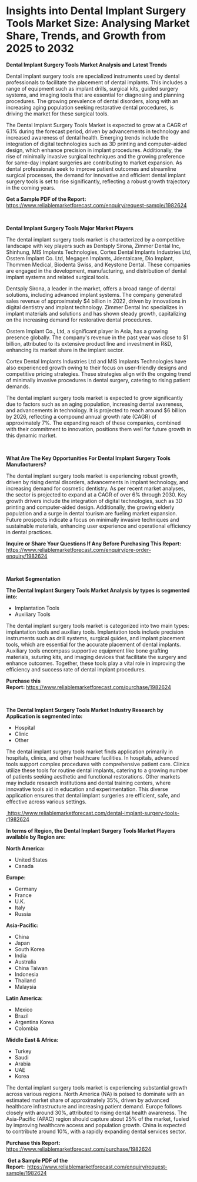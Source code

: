 <p><h1>Insights into Dental Implant Surgery Tools Market Size: Analysing Market Share, Trends, and Growth from 2025 to 2032</h1></p><p><strong>Dental Implant Surgery Tools Market Analysis and Latest Trends</strong></p>
<p><p>Dental implant surgery tools are specialized instruments used by dental professionals to facilitate the placement of dental implants. This includes a range of equipment such as implant drills, surgical kits, guided surgery systems, and imaging tools that are essential for diagnosing and planning procedures. The growing prevalence of dental disorders, along with an increasing aging population seeking restorative dental procedures, is driving the market for these surgical tools.</p><p>The Dental Implant Surgery Tools Market is expected to grow at a CAGR of 6.1% during the forecast period, driven by advancements in technology and increased awareness of dental health. Emerging trends include the integration of digital technologies such as 3D printing and computer-aided design, which enhance precision in implant procedures. Additionally, the rise of minimally invasive surgical techniques and the growing preference for same-day implant surgeries are contributing to market expansion. As dental professionals seek to improve patient outcomes and streamline surgical processes, the demand for innovative and efficient dental implant surgery tools is set to rise significantly, reflecting a robust growth trajectory in the coming years.</p></p>
<p><strong>Get a Sample PDF of the Report:&nbsp;</strong> <a href="https://www.reliablemarketforecast.com/enquiry/request-sample/1982624?utm_campaign=3448&utm_medium=2&utm_source=Github&utm_content=ia&utm_term=16042025&utm_id=dental-implant-surgery-tools">https://www.reliablemarketforecast.com/enquiry/request-sample/1982624</a></p>
<p>&nbsp;</p>
<p><strong>Dental Implant Surgery Tools Major Market Players</strong></p>
<p><p>The dental implant surgery tools market is characterized by a competitive landscape with key players such as Dentsply Sirona, Zimmer Dental Inc, Shinhung, MIS Implants Technologies, Cortex Dental Implants Industries Ltd, Osstem Implant Co. Ltd, Megagen Implants, Jdentalcare, Dio Implant, Thommen Medical, Biodenta Swiss, and Keystone Dental. These companies are engaged in the development, manufacturing, and distribution of dental implant systems and related surgical tools.</p><p>Dentsply Sirona, a leader in the market, offers a broad range of dental solutions, including advanced implant systems. The company generated sales revenue of approximately $4 billion in 2022, driven by innovations in digital dentistry and implant technology. Zimmer Dental Inc specializes in implant materials and solutions and has shown steady growth, capitalizing on the increasing demand for restorative dental procedures.</p><p>Osstem Implant Co., Ltd, a significant player in Asia, has a growing presence globally. The company's revenue in the past year was close to $1 billion, attributed to its extensive product line and investment in R&D, enhancing its market share in the implant sector.</p><p>Cortex Dental Implants Industries Ltd and MIS Implants Technologies have also experienced growth owing to their focus on user-friendly designs and competitive pricing strategies. These strategies align with the ongoing trend of minimally invasive procedures in dental surgery, catering to rising patient demands.</p><p>The dental implant surgery tools market is expected to grow significantly due to factors such as an aging population, increasing dental awareness, and advancements in technology. It is projected to reach around $6 billion by 2026, reflecting a compound annual growth rate (CAGR) of approximately 7%. The expanding reach of these companies, combined with their commitment to innovation, positions them well for future growth in this dynamic market.</p></p>
<p>&nbsp;</p>
<p><strong>What Are The Key Opportunities For Dental Implant Surgery Tools Manufacturers?</strong></p>
<p><p>The dental implant surgery tools market is experiencing robust growth, driven by rising dental disorders, advancements in implant technology, and increasing demand for cosmetic dentistry. As per recent market analyses, the sector is projected to expand at a CAGR of over 6% through 2030. Key growth drivers include the integration of digital technologies, such as 3D printing and computer-aided design. Additionally, the growing elderly population and a surge in dental tourism are fueling market expansion. Future prospects indicate a focus on minimally invasive techniques and sustainable materials, enhancing user experience and operational efficiency in dental practices.</p></p>
<p><strong>Inquire or Share Your Questions If Any Before Purchasing This Report:</strong> <a href="https://www.reliablemarketforecast.com/enquiry/pre-order-enquiry/1982624?utm_campaign=3448&utm_medium=2&utm_source=Github&utm_content=ia&utm_term=16042025&utm_id=dental-implant-surgery-tools">https://www.reliablemarketforecast.com/enquiry/pre-order-enquiry/1982624</a></p>
<p>&nbsp;</p>
<p><strong>Market Segmentation</strong></p>
<p><strong>The Dental Implant Surgery Tools Market Analysis by types is segmented into:</strong></p>
<p><ul><li>Implantation Tools</li><li>Auxiliary Tools</li></ul></p>
<p><p>The dental implant surgery tools market is categorized into two main types: implantation tools and auxiliary tools. Implantation tools include precision instruments such as drill systems, surgical guides, and implant placement tools, which are essential for the accurate placement of dental implants. Auxiliary tools encompass supportive equipment like bone grafting materials, suturing kits, and imaging devices that facilitate the surgery and enhance outcomes. Together, these tools play a vital role in improving the efficiency and success rate of dental implant procedures.</p></p>
<p><strong>Purchase this Report:&nbsp;</strong><a href="https://www.reliablemarketforecast.com/purchase/1982624?utm_campaign=3448&utm_medium=2&utm_source=Github&utm_content=ia&utm_term=16042025&utm_id=dental-implant-surgery-tools">https://www.reliablemarketforecast.com/purchase/1982624</a></p>
<p>&nbsp;</p>
<p><strong>The Dental Implant Surgery Tools Market Industry Research by Application is segmented into:</strong></p>
<p><ul><li>Hospital</li><li>Clinic</li><li>Other</li></ul></p>
<p><p>The dental implant surgery tools market finds application primarily in hospitals, clinics, and other healthcare facilities. In hospitals, advanced tools support complex procedures with comprehensive patient care. Clinics utilize these tools for routine dental implants, catering to a growing number of patients seeking aesthetic and functional restorations. Other markets may include research institutions and dental training centers, where innovative tools aid in education and experimentation. This diverse application ensures that dental implant surgeries are efficient, safe, and effective across various settings.</p></p>
<p><a href="https://www.reliablemarketforecast.com/dental-implant-surgery-tools-r1982624?utm_campaign=3448&utm_medium=2&utm_source=Github&utm_content=ia&utm_term=16042025&utm_id=dental-implant-surgery-tools">&nbsp;https://www.reliablemarketforecast.com/dental-implant-surgery-tools-r1982624</a></p>
<p><strong>In terms of Region, the Dental Implant Surgery Tools Market Players available by Region are:</strong></p>
<p>
    <p> <strong> North America: </strong>
        <ul>
            <li>United States</li>
            <li>Canada</li>
        </ul>
        </p> 
    <p> <strong> Europe: </strong>
        <ul>
            <li>Germany</li>
            <li>France</li>
            <li>U.K.</li>
            <li>Italy</li>
            <li>Russia</li>
        </ul>
        </p> 
    <p> <strong> Asia-Pacific: </strong>
        <ul>
            <li>China</li>
            <li>Japan</li>
            <li>South Korea</li>
            <li>India</li>
            <li>Australia</li>
            <li>China Taiwan</li>
            <li>Indonesia</li>
            <li>Thailand</li>
            <li>Malaysia</li>
        </ul>
        </p> 
    <p> <strong> Latin America: </strong>
        <ul>
            <li>Mexico</li>
            <li>Brazil</li>
            <li>Argentina Korea</li>
            <li>Colombia</li>
        </ul>
        </p> 
    <p> <strong> Middle East & Africa: </strong>
        <ul>
            <li>Turkey</li>
            <li>Saudi</li>
            <li>Arabia</li>
            <li>UAE</li>
            <li>Korea</li>
        </ul>
    </p>
    </p>
<p><p>The dental implant surgery tools market is experiencing substantial growth across various regions. North America (NA) is poised to dominate with an estimated market share of approximately 35%, driven by advanced healthcare infrastructure and increasing patient demand. Europe follows closely with around 30%, attributed to rising dental health awareness. The Asia-Pacific (APAC) region should capture about 25% of the market, fueled by improving healthcare access and population growth. China is expected to contribute around 10%, with a rapidly expanding dental services sector.</p></p>
<p><strong>Purchase this Report: </strong><a href="https://www.reliablemarketforecast.com/purchase/1982624?utm_campaign=3448&utm_medium=2&utm_source=Github&utm_content=ia&utm_term=16042025&utm_id=dental-implant-surgery-tools">https://www.reliablemarketforecast.com/purchase/1982624</a></p>
<p>&nbsp;<strong>Get a Sample PDF of the Report:&nbsp;&nbsp;</strong><a href="https://www.reliablemarketforecast.com/enquiry/request-sample/1982624?utm_campaign=3448&utm_medium=2&utm_source=Github&utm_content=ia&utm_term=16042025&utm_id=dental-implant-surgery-tools">https://www.reliablemarketforecast.com/enquiry/request-sample/1982624</a></p>
<p><strong></strong></p>
<p><p></p><p></p><p></p></p>